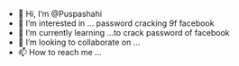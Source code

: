- 👋 Hi, I’m @Puspashahi
- 👀 I’m interested in ... password cracking 9f facebook 
- 🌱 I’m currently learning ...to crack password of facebook 
- 💞️ I’m looking to collaborate on ...
- 📫 How to reach me ...

<!---
Puspashahi/Puspashahi is a ✨ special ✨ repository because its `README.md` (this file) appears on your GitHub profile.
You can click the Preview link to take a look at your changes.
--->
